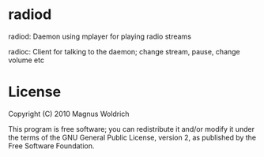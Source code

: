 radiod
===========
radiod: Daemon using mplayer for playing radio streams

radioc: Client for talking to the daemon; change stream, pause, 
change volume etc

License
=======
Copyright (C) 2010 Magnus Woldrich

This program is free software; you can redistribute it and/or modify it under
the terms of the GNU General Public License, version 2, as published by the
Free Software Foundation.
